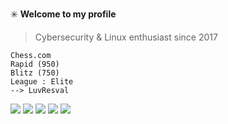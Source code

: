 ✳️ **Welcome to my profile** 


> Cybersecurity & Linux enthusiast since 2017

```
Chess.com
Rapid (950) 
Blitz (750)
League : Elite
--> LuvResval
```

![](https://cdn.discordapp.com/attachments/1004140269706420224/1074687977776742530/c-.png)
![](https://cdn.discordapp.com/attachments/1004140269706420224/1074688297403695154/python.png)
![](https://cdn.discordapp.com/attachments/1004140269706420224/1074688498080157726/html-5.png)
![](https://cdn.discordapp.com/attachments/1004140269706420224/1074688732155871272/css-3.png)
![](https://cdn.discordapp.com/attachments/1004140269706420224/1074690215186276362/php.png)



